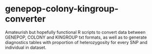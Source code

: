 # genepop-colony-kingroup-converter
Amateurish but hopefully functional R scripts to convert data between GENEPOP, COLONY and KINGROUP txt formats, as well as to generate diagnostics tables with proportion of heterozygosity for every SNP and individual in dataset.
